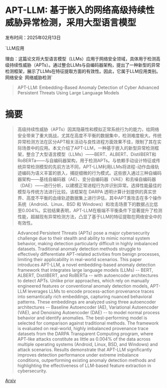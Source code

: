 # APT-LLM: 基于嵌入的网络高级持续性威胁异常检测，采用大型语言模型

发布时间：2025年02月13日

`LLM应用

理由：这篇论文将大型语言模型（LLMs）应用于网络安全领域，具体用于检测高级持续性威胁（APTs）。通过整合LLMs与自编码器架构，提出了一种新型的异常检测框架，展示了LLMs在特征提取方面的有效性。因此，它属于LLM应用类别。` `网络安全` `网络威胁检测`

> APT-LLM: Embedding-Based Anomaly Detection of Cyber Advanced Persistent Threats Using Large Language Models

# 摘要

> 高级持续性威胁（APTs）因其隐蔽性和模拟正常系统行为的能力，给网络安全带来了重大挑战，尤其在高度不平衡的数据集中，检测难度极大。传统异常检测方法在区分APT相关活动与良性进程方面效果不佳，限制了其在实际场景中的应用。本文介绍了APT-LLM，一种基于嵌入的新型异常检测框架，整合了大型语言模型（LLMs）——BERT、ALBERT、DistilBERT和RoBERTa——与自编码器架构，用于检测APTs。与依赖手动设计特征或传统异常检测模型的先前方法不同，APT-LLM利用LLMs将进程-动作血缘轨迹编码为语义丰富的嵌入，捕捉细微的行为模式。这些嵌入通过三种自编码器架构——基线自编码器（AE）、变分自编码器（VAE）和去噪自编码器（DAE）——进行分析，以建模正常进程行为并识别异常。选择性能最佳的模型与传统方法进行比较。该框架在 DARPA 透明计算计划提供的真实世界、高度不平衡的血缘轨迹数据集上进行评估，其中APT类攻击在多个操作系统（Android、Linux、BSD 和 Windows）和攻击场景下的数据占比低至0.004%。实验结果表明，APT-LLM在极端不平衡条件下显著提升了检测性能，超越现有异常检测方法，凸显了基于LLM的特征提取在网络安全中的有效性。

> Advanced Persistent Threats (APTs) pose a major cybersecurity challenge due to their stealth and ability to mimic normal system behavior, making detection particularly difficult in highly imbalanced datasets. Traditional anomaly detection methods struggle to effectively differentiate APT-related activities from benign processes, limiting their applicability in real-world scenarios. This paper introduces APT-LLM, a novel embedding-based anomaly detection framework that integrates large language models (LLMs) -- BERT, ALBERT, DistilBERT, and RoBERTa -- with autoencoder architectures to detect APTs. Unlike prior approaches, which rely on manually engineered features or conventional anomaly detection models, APT-LLM leverages LLMs to encode process-action provenance traces into semantically rich embeddings, capturing nuanced behavioral patterns. These embeddings are analyzed using three autoencoder architectures -- Baseline Autoencoder (AE), Variational Autoencoder (VAE), and Denoising Autoencoder (DAE) -- to model normal process behavior and identify anomalies. The best-performing model is selected for comparison against traditional methods. The framework is evaluated on real-world, highly imbalanced provenance trace datasets from the DARPA Transparent Computing program, where APT-like attacks constitute as little as 0.004\% of the data across multiple operating systems (Android, Linux, BSD, and Windows) and attack scenarios. Results demonstrate that APT-LLM significantly improves detection performance under extreme imbalance conditions, outperforming existing anomaly detection methods and highlighting the effectiveness of LLM-based feature extraction in cybersecurity.

[Arxiv](https://arxiv.org/abs/2502.09385)